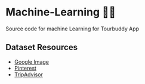 # Machine-Learning 👨‍💻
Source code for machine Learning for Tourbuddy App

Dataset Resources
--
- [Google Image](https://images.google.com/)
- [Pinterest](https://id.pinterest.com/)
- [TripAdvisor](https://www.tripadvisor.co.id/)


